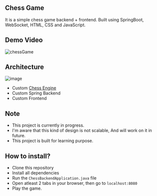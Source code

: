 ## Chess Game
It is a simple chess game backend + frontend. Built using SpringBoot, WebSocket, HTML, CSS and JavaScript. 

## Demo Video
![chessGame](https://github.com/user-attachments/assets/68fd648c-ce26-4a0f-88bd-3dbfd41ab90f)

## Architecture
![image](https://github.com/user-attachments/assets/bd6fcf41-87d2-4505-93f8-758af1750d0d)

 - Custom [Chess Engine](https://github.com/shivenducs1136/chessgame/packages/2191423) 
 - Custom Spring Backend
 - Custom Frontend

## Note
  - This project is currently in progress.
  - I'm aware that this kind of design is not scalable, And will work on it in future.
  - This project is built for learning purpose.

## How to install? 

  - Clone this repository
  - Install all dependencies
  - Run the `ChessBackendApplication.java` file
  - Open atleast 2 tabs in your browser, then go to `localhost:8080`
  - Play the game.
